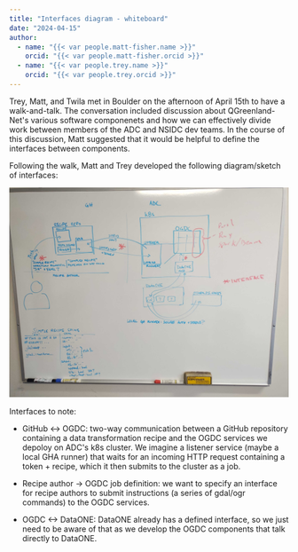 ```yaml
---
title: "Interfaces diagram - whiteboard"
date: "2024-04-15"
author:
  - name: "{{< var people.matt-fisher.name >}}"
    orcid: "{{< var people.matt-fisher.orcid >}}"
  - name: "{{< var people.trey.name >}}"
    orcid: "{{< var people.trey.orcid >}}"
---
```


Trey, Matt, and Twila met in Boulder on the afternoon of April 15th to have a
walk-and-talk. The conversation included discussion about QGreenland-Net's
various software componenets and how we can effectively divide work between
members of the ADC and NSIDC dev teams. In the course of this discussion, Matt
suggested that it would be helpful to define the interfaces between components.

Following the walk, Matt and Trey developed the following diagram/sketch of
interfaces:

![Interfaces diagram](/_images/whiteboard_diagram_20240415.jpg)

Interfaces to note:

* GitHub <-> OGDC: two-way communication between a GitHub repository containing
  a data transformation recipe and the OGDC services we depoloy on ADC's k8s
  cluster. We imagine a listener service (maybe a local GHA runner) that waits
  for an incoming HTTP request containing a token + recipe, which it then
  submits to the cluster as a job.

* Recipe author -> OGDC job definition: we want to specify an interface for
  recipe authors to submit instructions (a series of gdal/ogr commands) to the
  OGDC services.

* OGDC <-> DataONE: DataONE already has a defined interface, so we just need to
  be aware of that as we develop the OGDC components that talk directly to
  DataONE.
